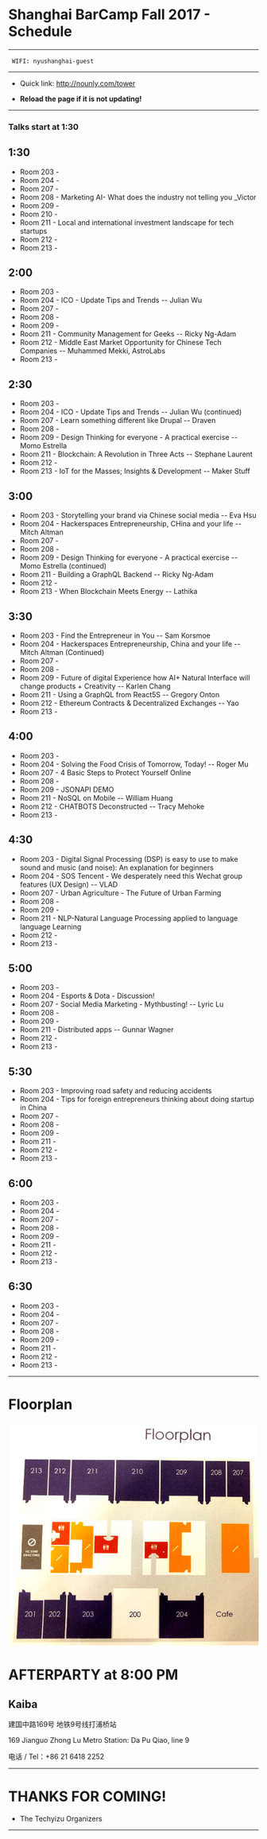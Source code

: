 # Shanghai BarCamp Fall 2017 - Schedule

--------------------------------
```
 WIFI: nyushanghai-guest
```
--------------------------------

* Quick link:  http://nounly.com/tower

* **Reload the page if it is not updating!**
--------------------------------

### Talks start at 1:30


## 1:30 

* Room 203 -  
* Room 204 - 
* Room 207 - 
* Room 208 - Marketing AI- What does the industry not telling you _Victor
* Room 209 - 
* Room 210 - 
* Room 211 - Local and international investment landscape for tech startups
* Room 212 - 
* Room 213 - 

## 2:00 

* Room 203 - 
* Room 204 - ICO - Update Tips and Trends -- Julian Wu 
* Room 207 - 
* Room 208 - 
* Room 209 - 
* Room 211 - Community Management for Geeks -- Ricky Ng-Adam
* Room 212 - Middle East Market Opportunity for Chinese Tech Companies -- Muhammed Mekki, AstroLabs
* Room 213 - 

## 2:30 

* Room 203 - 
* Room 204 - ICO - Update Tips and Trends -- Julian Wu (continued)
* Room 207 - Learn something different like Drupal -- Draven
* Room 208 - 
* Room 209 - Design Thinking for everyone - A practical exercise -- Momo Estrella
* Room 211 - Blockchain: A Revolution in Three Acts -- Stephane Laurent
* Room 212 - 
* Room 213 - IoT for the Masses; Insights & Development -- Maker Stuff

## 3:00 

* Room 203 - Storytelling your brand via Chinese social media -- Eva Hsu
* Room 204 - Hackerspaces Entrepreneurship, CHina and your life -- Mitch Altman
* Room 207 - 
* Room 208 - 
* Room 209 -  Design Thinking for everyone - A practical exercise -- Momo Estrella (continued)
* Room 211 -  Building a GraphQL Backend -- Ricky Ng-Adam
* Room 212 - 
* Room 213 -  When Blockchain Meets Energy -- Lathika

## 3:30 

* Room 203 - Find the Entrepreneur in You -- Sam Korsmoe
* Room 204 - Hackerspaces Entrepreneurship, China and your life -- Mitch Altman (Continued)
* Room 207 - 
* Room 208 - 
* Room 209 - Future of digital Experience how AI+ Natural Interface will change products + Creativity -- Karlen Chang
* Room 211 - Using a GraphQL from React5S -- Gregory Onton
* Room 212 - Ethereum Contracts & Decentralized Exchanges -- Yao
* Room 213 - 

## 4:00 

* Room 203 - 
* Room 204 - Solving the Food Crisis of Tomorrow, Today! -- Roger Mu
* Room 207 - 4 Basic Steps to Protect Yourself Online
* Room 208 - 
* Room 209 - JSONAPI DEMO
* Room 211 - NoSQL on Mobile -- William Huang
* Room 212 - CHATBOTS Deconstructed -- Tracy Mehoke
* Room 213 - 

## 4:30 

* Room 203 - Digital Signal Processing (DSP) is easy to use to make sound and music (and noise): An explanation for beginners
* Room 204 - SOS Tencent - We desperately need this Wechat group features (UX Design) -- VLAD
* Room 207 - Urban Agriculture - The Future of Urban Farming
* Room 208 - 
* Room 209 - 
* Room 211 - NLP-Natural Language Processing applied to language language Learning
* Room 212 - 
* Room 213 - 

## 5:00 

* Room 203 -
* Room 204 - Esports & Dota - Discussion!
* Room 207 - Social Media Marketing - Mythbusting!  -- Lyric Lu
* Room 208 - 
* Room 209 - 
* Room 211 - Distributed apps -- Gunnar Wagner
* Room 212 - 
* Room 213 - 


## 5:30 

* Room 203 - Improving road safety and reducing accidents
* Room 204 - Tips for foreign entrepreneurs thinking about doing startup in China
* Room 207 - 
* Room 208 - 
* Room 209 - 
* Room 211 - 
* Room 212 - 
* Room 213 - 

## 6:00 

* Room 203 - 
* Room 204 - 
* Room 207 - 
* Room 208 - 
* Room 209 - 
* Room 211 - 
* Room 212 - 
* Room 213 - 



## 6:30 

* Room 203 - 
* Room 204 - 
* Room 207 - 
* Room 208 - 
* Room 209 -  
* Room 211 - 
* Room 212 - 
* Room 213 - 




--------------------------------
# Floorplan

![NYUFloorplan](/pages/images/NYU_Floorplan_Barcamp_201611_600b.jpg)


# AFTERPARTY at 8:00 PM

## Kaiba 

建国中路169号
地铁9号线打浦桥站

169 Jianguo Zhong Lu
Metro Station: Da Pu Qiao, line 9

电话 / Tel：+86 21 6418 2252

--------------------------------

# THANKS FOR COMING!

- The Techyizu Organizers

--------------------------------



